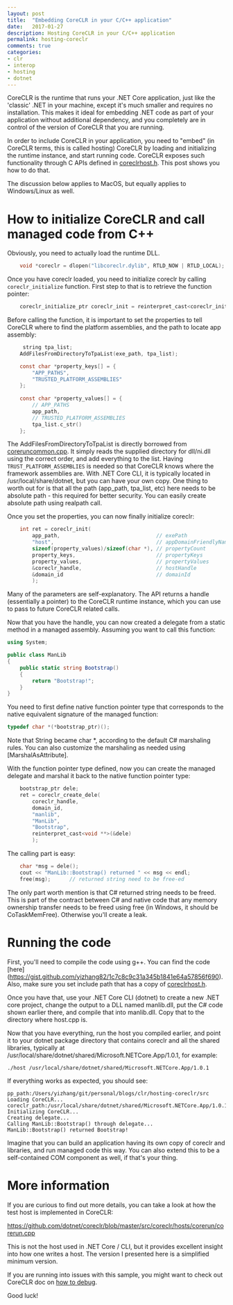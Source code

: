 ```yaml
---
layout: post
title:  "Embedding CoreCLR in your C/C++ application"
date:   2017-01-27
description: Hosting CoreCLR in your C/C++ application
permalink: hosting-coreclr
comments: true
categories:
- clr
- interop
- hosting
- dotnet
---  
```

CoreCLR is the runtime that runs your .NET Core application, just like the 'classic' .NET in your machine, except it's much smaller and requires no installation. This makes it ideal for embedding .NET code as part of your application without additional dependency, and you completely are in control of the version of CoreCLR that you are running. 

In order to include CoreCLR in your application, you need to "embed" (in CoreCLR terms, this is called hosting) CoreCLR by loading and initializing the runtime instance, and start running code. CoreCLR exposes such functionality through C APIs defined in [coreclrhost.h](https://github.com/dotnet/coreclr/blob/master/src/coreclr/hosts/inc/coreclrhost.h). This post shows you how to do that. 

The discussion below applies to MacOS, but equally applies to Windows/Linux as well. 

# How to initialize CoreCLR and call managed code from C++

Obviously, you need to actually load the runtime DLL. 

```c
    void *coreclr = dlopen("libcoreclr.dylib", RTLD_NOW | RTLD_LOCAL);
```

Once you have coreclr loaded, you need to initialize coreclr by calling ```coreclr_initialize``` function. First step to that is to retrieve the function pointer:

```c
    coreclr_initialize_ptr coreclr_init = reinterpret_cast<coreclr_initialize_ptr>(dlsym(coreclr, "coreclr_initialize"));
```

Before calling the function, it is important to set the properties to tell CoreCLR where to find the platform assemblies, and the path to locate app assembly:

```c
     string tpa_list;
    AddFilesFromDirectoryToTpaList(exe_path, tpa_list);

    const char *property_keys[] = {
        "APP_PATHS",
        "TRUSTED_PLATFORM_ASSEMBLIES"
    };
    
    const char *property_values[] = {
        // APP_PATHS
        app_path,
        // TRUSTED_PLATFORM_ASSEMBLIES
        tpa_list.c_str()
    };
```

The AddFilesFromDirectoryToTpaList is directly borrowed from [coreruncommon.cpp](https://github.com/dotnet/coreclr/blob/master/src/coreclr/hosts/unixcoreruncommon/coreruncommon.cpp). It simply reads the supplied directory for dll/ni.dll using the correct order, and add everything to the list. Having ```TRUST_PLATFORM_ASSEMBLIES``` is needed so that CoreCLR knows where the framework assemblies are. With .NET Core CLI, it is typically located in /usr/local/share/dotnet, but you can have your own copy. One thing to worth out for is that all the path (app_path, tpa_list, etc) here needs to be absolute path - this required for better security. You can easily create absolute path using realpath call.   

Once you set the properties, you can now finally initialize coreclr:

```c
    int ret = coreclr_init(
        app_path,                               // exePath
        "host",                                 // appDomainFriendlyName
        sizeof(property_values)/sizeof(char *), // propertyCount
        property_keys,                          // propertyKeys
        property_values,                        // propertyValues
        &coreclr_handle,                        // hostHandle
        &domain_id                              // domainId
        );                                       
```

Many of the parameters are self-explanatory. The API returns a handle (essentially a pointer) to the CoreCLR runtime instance, which you can use to pass to future CoreCLR related calls.

Now that you have the handle, you can now created a delegate from a static method in a managed assembly. Assuming you want to call this function:


```csharp
using System;

public class ManLib
{
    public static string Bootstrap()
    {
        return "Bootstrap!";
    }
}
```      

You need to first define native function pointer type that corresponds to the native equivalent signature of the managed function:

```c
typedef char *(*bootstrap_ptr)();  
```

Note that String became char *, according to the default C# marshaling rules. You can also customize the marshaling as needed using [MarshalAsAttribute].

With the function pointer type defined, now you can create the managed delegate and marshal it back to the native function pointer type:

```c
    bootstrap_ptr dele;
    ret = coreclr_create_dele(
        coreclr_handle,
        domain_id,
        "manlib",
        "ManLib",
        "Bootstrap",
        reinterpret_cast<void **>(&dele)
        );       
```

The calling part is easy:

```c
    char *msg = dele();
    cout << "ManLib::Bootstrap() returned " << msg << endl;    
    free(msg);      // returned string need to be free-ed   
```

The only part worth mention is that C# returned string needs to be freed. This is part of the contract between C# and native code that any memory ownership transfer needs to be freed using free (in Windows, it should be CoTaskMemFree). Otherwise you'll create a leak. 

# Running the code

First, you'll need to compile the code using g++. You can find the code [here] (https://gist.github.com/yizhang82/1c7c8c9c31a345b1841e64a57856f690). Also, make sure you set include path that has a copy of [coreclrhost.h](https://github.com/dotnet/coreclr/blob/master/src/coreclr/hosts/inc/coreclrhost.h).

Once you have that, use your .NET Core CLI (dotnet) to create a new .NET core project, change the output to a DLL named manlib.dll, put the C# code shown earlier there, and compile that into manlib.dll. Copy that to the directory where host.cpp is. 

Now that you have everything, run the host you compiled earlier, and point it to your dotnet package directory that contains coreclr and all the shared libraries, typically at /usr/local/share/dotnet/shared/Microsoft.NETCore.App/1.0.1, for example:

```./host /usr/local/share/dotnet/shared/Microsoft.NETCore.App/1.0.1```

If everything works as expected, you should see:

```
pp_path:/Users/yizhang/git/personal/blogs/clr/hosting-coreclr/src
Loading CoreCLR...
coreclr_path:/usr/local/share/dotnet/shared/Microsoft.NETCore.App/1.0.1/libcoreclr.dylib
Initializing CoreCLR...
Creating delegate...
Calling ManLib::Bootstrap() through delegate...
ManLib::Bootstrap() returned Bootstrap!
```

Imagine that you can build an application having its own copy of coreclr and libraries, and run managed code this way. You can also extend this to be a self-contained COM component as well, if that's your thing.   

# More information

If you are curious to find out more details, you can take a look at how the test host is implemented in CoreCLR:

https://github.com/dotnet/coreclr/blob/master/src/coreclr/hosts/corerun/corerun.cpp

This is not the host used in .NET Core / CLI, but it provides excellent insight into how one writes a host. The version I presented here is a simplified minimum version. 

If you are running into issues with this sample, you might want to check out CoreCLR doc on [how to debug](https://github.com/dotnet/coreclr/blob/master/Documentation/building/debugging-instructions.md).

Good luck!
